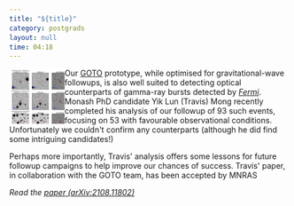 ```yaml
---
title: "${title}"
category: postgrads
layout: null
time: 04:18
---
```

<!-- converted from blosxom format post by dkg 22.1.2022 -->
<img src="images/mong21.png" width="100" align="left">
Our <a href="http://goto-observatory.org">GOTO</a> prototype, while optimised
for gravitational-wave followups, is also well suited to detecting optical
counterparts of gamma-ray bursts detected by 
<a href="https://fermi.gsfc.nasa.gov"><em>Fermi</em></a>. Monash PhD candidate
Yik Lun (Travis) Mong recently completed his analysis of our followup of 93
such events, focusing on 53 with favourable observational conditions. 
Unfortunately we couldn't confirm any counterparts (although he did find some
intriguing candidates!)</p>
<p>Perhaps more importantly, Travis' analysis offers some lessons for future 
followup campaigns to help improve our chances of success. Travis' paper,
in collaboration with the GOTO team, has been accepted by MNRAS
</p>
<p><em>Read the <a href="https://arxiv.org/abs/2108.11802">paper (arXiv:2108.11802)</a></em> 
</p>

